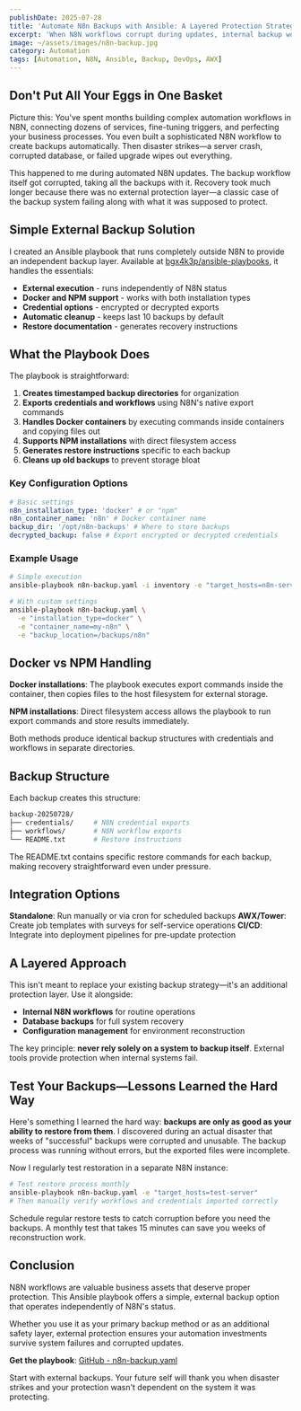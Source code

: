 ```yaml
---
publishDate: 2025-07-28
title: 'Automate N8n Backups with Ansible: A Layered Protection Strategy'
excerpt: 'When N8N workflows corrupt during updates, internal backup workflows fail too. This Ansible playbook provides external backup protection to secure your Workflows and Credentials, supporting both Docker and NPM installations with automated retention.'
image: ~/assets/images/n8n-backup.jpg
category: Automation
tags: [Automation, N8N, Ansible, Backup, DevOps, AWX]
---
```


## Don't Put All Your Eggs in One Basket

Picture this: You've spent months building complex automation workflows in N8N, connecting dozens of services, fine-tuning triggers, and perfecting your business processes. You even built a sophisticated N8N workflow to create backups automatically. Then disaster strikes—a server crash, corrupted database, or failed upgrade wipes out everything.

This happened to me during automated N8N updates. The backup workflow itself got corrupted, taking all the backups with it. Recovery took much longer because there was no external protection layer—a classic case of the backup system failing along with what it was supposed to protect.

## Simple External Backup Solution

I created an Ansible playbook that runs completely outside N8N to provide an independent backup layer. Available at [bgx4k3p/ansible-playbooks](https://github.com/bgx4k3p/ansible-playbooks/blob/main/n8n-backup.yaml), it handles the essentials:

- **External execution** - runs independently of N8N status
- **Docker and NPM support** - works with both installation types
- **Credential options** - encrypted or decrypted exports
- **Automatic cleanup** - keeps last 10 backups by default
- **Restore documentation** - generates recovery instructions

## What the Playbook Does

The playbook is straightforward:

1. **Creates timestamped backup directories** for organization
2. **Exports credentials and workflows** using N8N's native export commands
3. **Handles Docker containers** by executing commands inside containers and copying files out
4. **Supports NPM installations** with direct filesystem access
5. **Generates restore instructions** specific to each backup
6. **Cleans up old backups** to prevent storage bloat

### Key Configuration Options

```yaml
# Basic settings
n8n_installation_type: 'docker' # or "npm"
n8n_container_name: 'n8n' # Docker container name
backup_dir: '/opt/n8n-backups' # Where to store backups
decrypted_backup: false # Export encrypted or decrypted credentials
```

### Example Usage

```bash
# Simple execution
ansible-playbook n8n-backup.yaml -i inventory -e "target_hosts=n8n-servers"

# With custom settings
ansible-playbook n8n-backup.yaml \
  -e "installation_type=docker" \
  -e "container_name=my-n8n" \
  -e "backup_location=/backups/n8n"
```

## Docker vs NPM Handling

**Docker installations**: The playbook executes export commands inside the container, then copies files to the host filesystem for external storage.

**NPM installations**: Direct filesystem access allows the playbook to run export commands and store results immediately.

Both methods produce identical backup structures with credentials and workflows in separate directories.

## Backup Structure

Each backup creates this structure:

```bash
backup-20250728/
├── credentials/     # N8N credential exports
├── workflows/       # N8N workflow exports
└── README.txt       # Restore instructions
```

The README.txt contains specific restore commands for each backup, making recovery straightforward even under pressure.

## Integration Options

**Standalone**: Run manually or via cron for scheduled backups
**AWX/Tower**: Create job templates with surveys for self-service operations
**CI/CD**: Integrate into deployment pipelines for pre-update protection

## A Layered Approach

This isn't meant to replace your existing backup strategy—it's an additional protection layer. Use it alongside:

- **Internal N8N workflows** for routine operations
- **Database backups** for full system recovery
- **Configuration management** for environment reconstruction

The key principle: **never rely solely on a system to backup itself**. External tools provide protection when internal systems fail.

## Test Your Backups—Lessons Learned the Hard Way

Here's something I learned the hard way: **backups are only as good as your ability to restore from them**. I discovered during an actual disaster that weeks of "successful" backups were corrupted and unusable. The backup process was running without errors, but the exported files were incomplete.

Now I regularly test restoration in a separate N8N instance:

```bash
# Test restore process monthly
ansible-playbook n8n-backup.yaml -e "target_hosts=test-server"
# Then manually verify workflows and credentials imported correctly
```

Schedule regular restore tests to catch corruption before you need the backups. A monthly test that takes 15 minutes can save you weeks of reconstruction work.

## Conclusion

N8N workflows are valuable business assets that deserve proper protection. This Ansible playbook offers a simple, external backup option that operates independently of N8N's status.

Whether you use it as your primary backup method or as an additional safety layer, external protection ensures your automation investments survive system failures and corrupted updates.

**Get the playbook**: [GitHub - n8n-backup.yaml](https://github.com/bgx4k3p/ansible-playbooks/blob/main/n8n-backup.yaml)

Start with external backups. Your future self will thank you when disaster strikes and your protection wasn't dependent on the system it was protecting.
